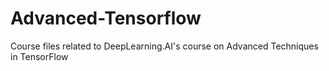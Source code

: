 # Advanced-Tensorflow
Course files related to DeepLearning.AI's course on Advanced Techniques in TensorFlow
